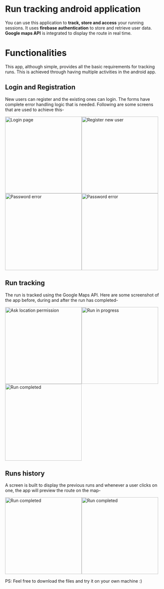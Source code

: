# Run tracking android application

You can use this application to **track, store and access** your running sessions. It uses **firebase authentication** to store and retrieve user data. **Google maps API** is integrated to display the route in real time.


# Functionalities

This app, although simple, provides all the basic requirements for tracking runs. This is achieved through having multiple activities in the android app.

## Login and Registration

New users can register and the existing ones can login. The forms have complete error handling logic that is needed. Following are some screens that are used to achieve this-

<img src="https://raw.githubusercontent.com/rahulgovindkumar/Run-Tracking-Application/main/Screenshots/login.png" alt="Login page" width="250"/><img src="https://raw.githubusercontent.com/rahulgovindkumar/Run-Tracking-Application/main/Screenshots/create%20new%20account.png" alt="Register new user" width="250"/><img src="https://raw.githubusercontent.com/rahulgovindkumar/Run-Tracking-Application/main/Screenshots/new%20password%20error.png" alt="Password error" width="250"/><img src="https://raw.githubusercontent.com/rahulgovindkumar/Run-Tracking-Application/main/Screenshots/user%20already%20exists.png" alt="Password error" width="250"/>

## Run tracking

The run is tracked using the Google Maps API. Here are some screenshot of the app before, during and after the run has completed-

<img src="https://raw.githubusercontent.com/rahulgovindkumar/Run-Tracking-Application/main/Screenshots/ask%20location%20permission.png" alt="Ask location permission" width="250"/><img src="https://raw.githubusercontent.com/rahulgovindkumar/Run-Tracking-Application/main/Screenshots/run%20in%20progress.png" alt="Run in progress" width="250"/><img src="https://raw.githubusercontent.com/rahulgovindkumar/Run-Tracking-Application/main/Screenshots/run%20history%20view.png" alt="Run completed" width="250"/>

## Runs history

A screen is built to display the previous runs and whenever a user clicks on one, the app will preview the route on the map-

<img src="https://raw.githubusercontent.com/rahulgovindkumar/Run-Tracking-Application/main/Screenshots/run%20history.png" alt="Run completed" width="250"/><img src="https://raw.githubusercontent.com/rahulgovindkumar/Run-Tracking-Application/main/Screenshots/run%20history%20view.png" alt="Run completed" width="250"/>


PS: Feel free to download the files and try it on your own machine :)
